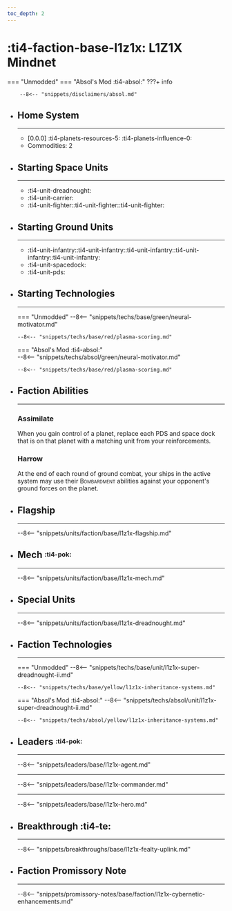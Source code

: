 ```yaml
---
toc_depth: 2
---
```


# :ti4-faction-base-l1z1x: L1Z1X Mindnet
=== "Unmodded"
=== "Absol's Mod :ti4-absol:" 
    ???+ info

        --8<-- "snippets/disclaimers/absol.md"

<div class="grid cards" markdown>

-   ## __Home System__

    ---

    * \[0.0.0\] :ti4-planets-resources-5: :ti4-planets-influence-0:
    * Commodities: 2

</div>

<div class="grid cards" markdown>

-   ## __Starting Space Units__

    ---

    * :ti4-unit-dreadnought:
    * :ti4-unit-carrier:
    * :ti4-unit-fighter::ti4-unit-fighter::ti4-unit-fighter:

-   ## __Starting Ground Units__

    ---

    * :ti4-unit-infantry::ti4-unit-infantry::ti4-unit-infantry::ti4-unit-infantry::ti4-unit-infantry:
    * :ti4-unit-spacedock:
    * :ti4-unit-pds:

-   ## __Starting Technologies__

    ---
    === "Unmodded"
        --8<-- "snippets/techs/base/green/neural-motivator.md"

        --8<-- "snippets/techs/base/red/plasma-scoring.md"

    === "Absol's Mod :ti4-absol:"  
        --8<-- "snippets/techs/absol/green/neural-motivator.md"

        --8<-- "snippets/techs/base/red/plasma-scoring.md"

-   ## __Faction Abilities__

    ---
    ### **Assimilate**
    
    When you gain control of a planet, replace each PDS and space dock that is on that planet with a matching unit from your reinforcements.

    ### **Harrow**
    
    At the end of each round of ground combat, your ships in the active system may use their <span style="font-variant:small-caps;">Bombardment</span> abilities against your opponent's ground forces on the planet.

-   ## __Flagship__

    ---
    --8<-- "snippets/units/faction/base/l1z1x-flagship.md"

-   ## __Mech__ <sup><sub>:ti4-pok:</sub></sup>

    ---
    --8<-- "snippets/units/faction/base/l1z1x-mech.md"

</div>

<div class="grid cards" markdown>

-   ## __Special Units__

    ---
    --8<-- "snippets/units/faction/base/l1z1x-dreadnought.md"

</div>

<div class="grid cards" markdown>

-   ## __Faction Technologies__

    ---
    === "Unmodded"
        --8<-- "snippets/techs/base/unit/l1z1x-super-dreadnought-ii.md"

        --8<-- "snippets/techs/base/yellow/l1z1x-inheritance-systems.md"

    === "Absol's Mod :ti4-absol:"
        --8<-- "snippets/techs/absol/unit/l1z1x-super-dreadnought-ii.md"

        --8<-- "snippets/techs/absol/yellow/l1z1x-inheritance-systems.md"

-   ## __Leaders__ <sup><sub>:ti4-pok:</sub></sup>

    ---
    
    --8<-- "snippets/leaders/base/l1z1x-agent.md"

    ---

    --8<-- "snippets/leaders/base/l1z1x-commander.md"

    ---

    --8<-- "snippets/leaders/base/l1z1x-hero.md"

- ## __Breakthrough__ :ti4-te:

    ---
    --8<-- "snippets/breakthroughs/base/l1z1x-fealty-uplink.md"

-   ## __Faction Promissory Note__

    ---
    --8<-- "snippets/promissory-notes/base/faction/l1z1x-cybernetic-enhancements.md"

</div>
